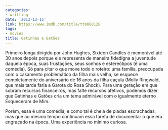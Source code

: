 ```yaml
---
categories:
- writting
date: '2013-12-15'
link: https://www.imdb.com/title/tt0088128
tags:
- movies
title: Gatinhas e Gatões
---
```


Primeiro longa dirigido por John Hughes, Sixteen Candles é memorável até 30 anos depois porque ele representa de maneira fidedigna a juventude daquela época, suas frustações, seus sonhos e estereótipos (é uma comédia). Só para citar o que move todo o roteiro: uma família, preocupada com o casamento problemático da filha mais velha, se esquece completamente do aniversário de 16 anos da filha caçula (Molly Ringwald, que mais tarde faria a Garota do Rosa Shock). Para uma geração em que sobram recursos financeiros, mas falte recursos afetivos, podemos dizer que Gatinhas e Gatões cria um tema admirável com o igualmente eterno Esqueceram de Mim.

Porém, essa é uma comédia, e como tal é cheia de piadas escrachadas, mas que ao mesmo tempo continuam essa tarefa de documentar o que era engraçado na época. Uma experiência no mínimo curiosa.